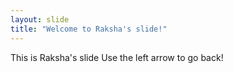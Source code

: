 ```yaml
---
layout: slide
title: "Welcome to Raksha's slide!"
---
```

This is Raksha's slide
Use the left arrow to go back!
